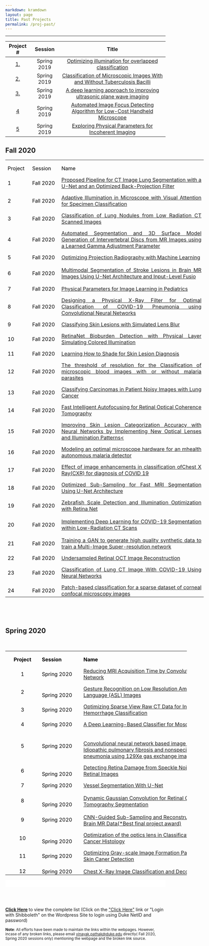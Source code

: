 ```yaml
---
markdown: kramdown
layout: page
title: Past Projects
permalink: /proj-past/
---
```

---




| Project #                       | Session         |  Title             
|:---------------------------:|:------------:|:-------------------:
|[1.]()|Spring 2019|[ Optimizing illumination for overlapped classification](/past_projects/Spring_2019/01_Amey/project_template.html)
|[2.]()|Spring 2019|[ Classification of Microscopic Images With and Without Tuberculosis Bacilli](/past_projects/Spring_2019/02_BME590_final_project_Zhen+Huisi/project_template.html)
|[3.]()|Spring 2019|[A deep learning approach to improving ultrasonic plane wave imaging](/past_projects/Spring_2019/04_james_long/project_template.html)
|[4]()|Spring 2019|[Automated Image Focus Detecting Algorithm for Low-Cost Handheld Microscope](/past_projects/Spring_2019/05_ChelalesDeutch/project_template.html)
|[5]()|Spring 2019|[ Exploring Physical Parameters for Incoherent Imaging](/past_projects/Spring_2019/06_Davis/project_template.html)


<h2> Fall 2020 </h2>
<div class="WordSection1">
<table class="MsoNormalTable" style="width: 6.5in;border-collapse: collapse" border="0" width="624" cellspacing="0" cellpadding="0">
<tbody>
<tr style="height: 15.75pt">
<td style="width: 48.0pt;padding: 0in 5.4pt 0in 5.4pt;height: 15.75pt" width="64">
<p class="MsoNormal" style="margin-bottom: 0in;text-align: justify;line-height: normal"><span style="color: black">Project</span></p>
</td>
<td style="width: 60.0pt;padding: 0in 5.4pt 0in 5.4pt;height: 15.75pt" width="80">
<p class="MsoNormal" style="margin-bottom: 0in;text-align: justify;line-height: normal"><span style="color: black">Session</span></p>
</td>
<td style="width: 5.0in;padding: 0in 5.4pt 0in 5.4pt;height: 15.75pt" width="480">
<p class="MsoNormal" style="margin-bottom: 0in;text-align: justify;line-height: normal"><span style="color: black">Name</span></p>
</td>
</tr>
<tr style="height: 30.0pt">
<td style="width: 48.0pt;padding: 0in 5.4pt 0in 5.4pt;height: 30.0pt" width="64">
<p class="MsoNormal" style="margin-bottom: 0in;text-align: justify;line-height: normal"><span style="color: black">1</span></p>
</td>
<td style="width: 60.0pt;padding: 0in 5.4pt 0in 5.4pt;height: 30.0pt" width="80">
<p class="MsoNormal" style="margin-bottom: 0in;text-align: justify;line-height: normal"><span style="color: black">Fall 2020</span></p>
</td>
<td style="width: 5.0in;padding: 0in 5.4pt 0in 5.4pt;height: 30.0pt" width="480">
<p class="MsoNormal" style="margin-bottom: 0in;text-align: justify;line-height: normal"><u><span style="color: #0563c1"><a href="https://deepimaging.github.io/past_projects/Fall_2020/Fall_2020/Allphin_Alex/website_paper_permission_Alex/website_and_paper_AlexAllphin/project_website.html">Proposed
Pipeline for CT Image Lung Segmentation with a U-Net and an Optimized Back-Projection
Filter</a></span></u></p>
</td>
</tr>
<tr style="height: 30.0pt">
<td style="width: 48.0pt;padding: 0in 5.4pt 0in 5.4pt;height: 30.0pt" width="64">
<p class="MsoNormal" style="margin-bottom: 0in;text-align: justify;line-height: normal"><span style="color: black">2</span></p>
</td>
<td style="width: 60.0pt;padding: 0in 5.4pt 0in 5.4pt;height: 30.0pt" width="80">
<p class="MsoNormal" style="margin-bottom: 0in;text-align: justify;line-height: normal"><span style="color: black">Fall 2020</span></p>
</td>
<td style="width: 5.0in;padding: 0in 5.4pt 0in 5.4pt;height: 30.0pt" width="480">
<p class="MsoNormal" style="margin-bottom: 0in;text-align: justify;line-height: normal"><u><span style="color: #0563c1"><a href="https://deepimaging.github.io/past_projects/Fall_2020/Fall_2020/Bathla_Ravi/rb369_bme548_final_project/rb369_website_template/project_template.html">Adaptive
Illumination in Microscope with Visual Attention for Specimen Classification</a></span></u></p>
</td>
</tr>
<tr style="height: 15.75pt">
<td style="width: 48.0pt;padding: 0in 5.4pt 0in 5.4pt;height: 15.75pt" width="64">
<p class="MsoNormal" style="margin-bottom: 0in;text-align: justify;line-height: normal"><span style="color: black">3</span></p>
</td>
<td style="width: 60.0pt;padding: 0in 5.4pt 0in 5.4pt;height: 15.75pt" width="80">
<p class="MsoNormal" style="margin-bottom: 0in;text-align: justify;line-height: normal"><span style="color: black">Fall 2020</span></p>
</td>
<td style="width: 5.0in;padding: 0in 5.4pt 0in 5.4pt;height: 15.75pt" width="480">
<p class="MsoNormal" style="margin-bottom: 0in;text-align: justify;line-height: normal"><u><span style="color: #0563c1"><a href="https://deepimaging.github.io/past_projects/Fall_2020/Fall_2020/Chang_Hansol/mlif/Website/website.html">Classification
of Lung Nodules from Low Radiation CT Scanned Images</a></span></u></p>
</td>
</tr>
<tr style="height: 30.0pt">
<td style="width: 48.0pt;padding: 0in 5.4pt 0in 5.4pt;height: 30.0pt" width="64">
<p class="MsoNormal" style="margin-bottom: 0in;text-align: justify;line-height: normal"><span style="color: black">4</span></p>
</td>
<td style="width: 60.0pt;padding: 0in 5.4pt 0in 5.4pt;height: 30.0pt" width="80">
<p class="MsoNormal" style="margin-bottom: 0in;text-align: justify;line-height: normal"><span style="color: black">Fall 2020</span></p>
</td>
<td style="width: 5.0in;padding: 0in 5.4pt 0in 5.4pt;height: 30.0pt" width="480">
<p class="MsoNormal" style="margin-bottom: 0in;text-align: justify;line-height: normal"><u><span style="color: #0563c1"><a href="https://deepimaging.github.io/past_projects/Fall_2020/Fall_2020/Coppock_James/Final_Drafts/final_website/final_website.html">Automated
Segmentation and 3D Surface Model Generation of Intervertebral Discs from MR
Images using a Learned Gamma Adjustment Parameter</a></span></u></p>
</td>
</tr>
<tr style="height: 15.75pt">
<td style="width: 48.0pt;padding: 0in 5.4pt 0in 5.4pt;height: 15.75pt" width="64">
<p class="MsoNormal" style="margin-bottom: 0in;text-align: justify;line-height: normal"><span style="color: black">5</span></p>
</td>
<td style="width: 60.0pt;padding: 0in 5.4pt 0in 5.4pt;height: 15.75pt" width="80">
<p class="MsoNormal" style="margin-bottom: 0in;text-align: justify;line-height: normal"><span style="color: black">Fall 2020</span></p>
</td>
<td style="width: 5.0in;padding: 0in 5.4pt 0in 5.4pt;height: 15.75pt" width="480">
<p class="MsoNormal" style="margin-bottom: 0in;text-align: justify;line-height: normal"><u><span style="color: #0563c1"><a href="https://deepimaging.github.io/past_projects/Fall_2020/Fall_2020/Duncan_Canyon/CanyonDuncanFinalBME548/website_template/project_template.html">Optimizing
Projection Radiography with Machine Learning</a></span></u></p>
</td>
</tr>
<tr style="height: 47.25pt">
<td style="width: 48.0pt;padding: 0in 5.4pt 0in 5.4pt;height: 47.25pt" width="64">
<p class="MsoNormal" style="margin-bottom: 0in;text-align: justify;line-height: normal"><span style="color: black">6</span></p>
</td>
<td style="width: 60.0pt;padding: 0in 5.4pt 0in 5.4pt;height: 47.25pt" width="80">
<p class="MsoNormal" style="margin-bottom: 0in;text-align: justify;line-height: normal"><span style="color: black">Fall 2020</span></p>
</td>
<td style="width: 5.0in;padding: 0in 5.4pt 0in 5.4pt;height: 47.25pt" width="480">
<p class="MsoNormal" style="margin-bottom: 0in;text-align: justify;line-height: normal"><u><span style="color: #0563c1"><a href="https://deepimaging.github.io/past_projects/Fall_2020/Fall_2020/Ekem_Lillian/BME_548_Final_Project/EkemGonzalezMoon.html">Multimodal
Segmentation of Stroke Lesions in Brain MR Images Using U-Net Architecture
and Input-Level <span class="SpellE">Fusio</span></a></span></u></p>
</td>
</tr>
<tr style="height: 15.75pt">
<td style="width: 48.0pt;padding: 0in 5.4pt 0in 5.4pt;height: 15.75pt" width="64">
<p class="MsoNormal" style="margin-bottom: 0in;text-align: justify;line-height: normal"><span style="color: black">7</span></p>
</td>
<td style="width: 60.0pt;padding: 0in 5.4pt 0in 5.4pt;height: 15.75pt" width="80">
<p class="MsoNormal" style="margin-bottom: 0in;text-align: justify;line-height: normal"><span style="color: black">Fall 2020</span></p>
</td>
<td style="width: 5.0in;padding: 0in 5.4pt 0in 5.4pt;height: 15.75pt" width="480">
<p class="MsoNormal" style="margin-bottom: 0in;text-align: justify;line-height: normal"><u><span style="color: #0563c1"><a href="https://deepimaging.github.io/past_projects/Fall_2020/Fall_2020/Gutierrez_Sebi/Paper_website_form/project_template_sg481.html">Physical
Parameters for Image Learning in Pediatrics</a></span></u></p>
</td>
</tr>
<tr style="height: 30.0pt">
<td style="width: 48.0pt;padding: 0in 5.4pt 0in 5.4pt;height: 30.0pt" width="64">
<p class="MsoNormal" style="margin-bottom: 0in;text-align: justify;line-height: normal"><span style="color: black">8</span></p>
</td>
<td style="width: 60.0pt;padding: 0in 5.4pt 0in 5.4pt;height: 30.0pt" width="80">
<p class="MsoNormal" style="margin-bottom: 0in;text-align: justify;line-height: normal"><span style="color: black">Fall 2020</span></p>
</td>
<td style="width: 5.0in;padding: 0in 5.4pt 0in 5.4pt;height: 30.0pt" width="480">
<p class="MsoNormal" style="margin-bottom: 0in;text-align: justify;line-height: normal"><u><span style="color: #0563c1"><a href="https://deepimaging.github.io/past_projects/Fall_2020/Fall_2020/Hutmacher_Mitchell/final_proj/website_template/project_template.html">Designing
a Physical X-Ray Filter for Optimal Classification of COVID-19 Pneumonia
using Convolutional Neural Networks</a></span></u></p>
</td>
</tr>
<tr style="height: 15.75pt">
<td style="width: 48.0pt;padding: 0in 5.4pt 0in 5.4pt;height: 15.75pt" width="64">
<p class="MsoNormal" style="margin-bottom: 0in;text-align: justify;line-height: normal"><span style="color: black">9</span></p>
</td>
<td style="width: 60.0pt;padding: 0in 5.4pt 0in 5.4pt;height: 15.75pt" width="80">
<p class="MsoNormal" style="margin-bottom: 0in;text-align: justify;line-height: normal"><span style="color: black">Fall 2020</span></p>
</td>
<td style="width: 5.0in;padding: 0in 5.4pt 0in 5.4pt;height: 15.75pt" width="480">
<p class="MsoNormal" style="margin-bottom: 0in;text-align: justify;line-height: normal"><u><span style="color: #0563c1"><a href="https://deepimaging.github.io/past_projects/Fall_2020/Fall_2020/Le_Christina,%20Li%20Allison/Allison-Christina-Final-Project-Submission%20(1)/website_template/project_template.html">Classifying
Skin Lesions with Simulated Lens Blur</a></span></u></p>
</td>
</tr>
<tr style="height: 30.0pt">
<td style="width: 48.0pt;padding: 0in 5.4pt 0in 5.4pt;height: 30.0pt" width="64">
<p class="MsoNormal" style="margin-bottom: 0in;text-align: justify;line-height: normal"><span style="color: black">10</span></p>
</td>
<td style="width: 60.0pt;padding: 0in 5.4pt 0in 5.4pt;height: 30.0pt" width="80">
<p class="MsoNormal" style="margin-bottom: 0in;text-align: justify;line-height: normal"><span style="color: black">Fall 2020</span></p>
</td>
<td style="width: 5.0in;padding: 0in 5.4pt 0in 5.4pt;height: 30.0pt" width="480">
<p class="MsoNormal" style="margin-bottom: 0in;text-align: justify;line-height: normal"><u><span style="color: #0563c1"><a href="https://deepimaging.github.io/past_projects/Fall_2020/Fall_2020/Lin_Jiacheng/BME548L_Final%20Project_Jiacheng%20Lin_Final_Project_Submission_Materials/BME548L_Final%20Project_Jiacheng%20Lin_Website/bme548l_final_project_jiacheng_lin.html"><span class="SpellE">RetinaNet</span> Bioburden Detection with Physical Layer
Simulating Colored Illumination</a></span></u></p>
</td>
</tr>
<tr style="height: 15.75pt">
<td style="width: 48.0pt;padding: 0in 5.4pt 0in 5.4pt;height: 15.75pt" width="64">
<p class="MsoNormal" style="margin-bottom: 0in;text-align: justify;line-height: normal"><span style="color: black">11</span></p>
</td>
<td style="width: 60.0pt;padding: 0in 5.4pt 0in 5.4pt;height: 15.75pt" width="80">
<p class="MsoNormal" style="margin-bottom: 0in;text-align: justify;line-height: normal"><span style="color: black">Fall 2020</span></p>
</td>
<td style="width: 5.0in;padding: 0in 5.4pt 0in 5.4pt;height: 15.75pt" width="480">
<p class="MsoNormal" style="margin-bottom: 0in;text-align: justify;line-height: normal"><u><span style="color: #0563c1"><a href="https://deepimaging.github.io/past_projects/Fall_2020/Fall_2020/Liu_Aaron/project/website_template/project_template.html">Learning
How to Shade for Skin Lesion Diagnosis</a></span></u></p>
</td>
</tr>
<tr style="height: 30.0pt">
<td style="width: 48.0pt;padding: 0in 5.4pt 0in 5.4pt;height: 30.0pt" width="64">
<p class="MsoNormal" style="margin-bottom: 0in;text-align: justify;line-height: normal"><span style="color: black">12</span></p>
</td>
<td style="width: 60.0pt;padding: 0in 5.4pt 0in 5.4pt;height: 30.0pt" width="80">
<p class="MsoNormal" style="margin-bottom: 0in;text-align: justify;line-height: normal"><span style="color: black">Fall 2020</span></p>
</td>
<td style="width: 5.0in;padding: 0in 5.4pt 0in 5.4pt;height: 30.0pt" width="480">
<p class="MsoNormal" style="margin-bottom: 0in;text-align: justify;line-height: normal"><u><span style="color: #0563c1"><a href="https://deepimaging.github.io/past_projects/Fall_2020/Fall_2020/Min_Zhouyang/Final_ZM_Completed/WebsiteZM/ZM_Finalwebpage.html">The
threshold of resolution for the Classification of microscopic blood images
with or without malaria parasites </a></span></u></p>
</td>
</tr>
<tr style="height: 15.75pt">
<td style="width: 48.0pt;padding: 0in 5.4pt 0in 5.4pt;height: 15.75pt" width="64">
<p class="MsoNormal" style="margin-bottom: 0in;text-align: justify;line-height: normal"><span style="color: black">13</span></p>
</td>
<td style="width: 60.0pt;padding: 0in 5.4pt 0in 5.4pt;height: 15.75pt" width="80">
<p class="MsoNormal" style="margin-bottom: 0in;text-align: justify;line-height: normal"><span style="color: black">Fall 2020</span></p>
</td>
<td style="width: 5.0in;padding: 0in 5.4pt 0in 5.4pt;height: 15.75pt" width="480">
<p class="MsoNormal" style="margin-bottom: 0in;text-align: justify;line-height: normal"><u><span style="color: #0563c1"><a href="https://deepimaging.github.io/past_projects/Fall_2020/Fall_2020/Moran_Josue/FinalProjectAllParts/JosueNataren.html">Classifying
Carcinomas in Patient Noisy Images with Lung Cancer</a></span></u></p>
</td>
</tr>
<tr style="height: 15.75pt">
<td style="width: 48.0pt;padding: 0in 5.4pt 0in 5.4pt;height: 15.75pt" width="64">
<p class="MsoNormal" style="margin-bottom: 0in;text-align: justify;line-height: normal"><span style="color: black">14</span></p>
</td>
<td style="width: 60.0pt;padding: 0in 5.4pt 0in 5.4pt;height: 15.75pt" width="80">
<p class="MsoNormal" style="margin-bottom: 0in;text-align: justify;line-height: normal"><span style="color: black">Fall 2020</span></p>
</td>
<td style="width: 5.0in;padding: 0in 5.4pt 0in 5.4pt;height: 15.75pt" width="480">
<p class="MsoNormal" style="margin-bottom: 0in;text-align: justify;line-height: normal"><u><span style="color: #0563c1"><a href="https://deepimaging.github.io/past_projects/Fall_2020/Fall_2020/Ortiz_Pablo/IntelligentAutofocusWebsite/IntelligentAutofocus.html">Fast
Intelligent Autofocusing for Retinal Optical Coherence Tomography</a></span></u></p>
</td>
</tr>
<tr style="height: 31.5pt">
<td style="width: 48.0pt;padding: 0in 5.4pt 0in 5.4pt;height: 31.5pt" width="64">
<p class="MsoNormal" style="margin-bottom: 0in;text-align: justify;line-height: normal"><span style="color: black">15</span></p>
</td>
<td style="width: 60.0pt;padding: 0in 5.4pt 0in 5.4pt;height: 31.5pt" width="80">
<p class="MsoNormal" style="margin-bottom: 0in;text-align: justify;line-height: normal"><span style="color: black">Fall 2020</span></p>
</td>
<td style="width: 5.0in;padding: 0in 5.4pt 0in 5.4pt;height: 31.5pt" width="480">
<p class="MsoNormal" style="margin-bottom: 0in;text-align: justify;line-height: normal"><u><span style="color: #0563c1"><a href="https://deepimaging.github.io/past_projects/Fall_2020/Fall_2020/Ouazana_Alix/Ouazana_Simmerer_Website/project_template.html">Improving
Skin Lesion Categorization Accuracy with Neural Networks by Implementing New
Optical Lenses and Illumination Patterns&lt;</a></span></u></p>
</td>
</tr>
<tr style="height: 30.0pt">
<td style="width: 48.0pt;padding: 0in 5.4pt 0in 5.4pt;height: 30.0pt" width="64">
<p class="MsoNormal" style="margin-bottom: 0in;text-align: justify;line-height: normal"><span style="color: black">16</span></p>
</td>
<td style="width: 60.0pt;padding: 0in 5.4pt 0in 5.4pt;height: 30.0pt" width="80">
<p class="MsoNormal" style="margin-bottom: 0in;text-align: justify;line-height: normal"><span style="color: black">Fall 2020</span></p>
</td>
<td style="width: 5.0in;padding: 0in 5.4pt 0in 5.4pt;height: 30.0pt" width="480">
<p class="MsoNormal" style="margin-bottom: 0in;text-align: justify;line-height: normal"><u><span style="color: #0563c1"><a href="https://deepimaging.github.io/past_projects/Fall_2020/Fall_2020/Portella_Julio/JPortellaPaperFinal/website_template/project_template.html">Modeling
an optimal microscope hardware for an <span class="SpellE">mhealth</span>
autonomous malaria detector</a></span></u></p>
</td>
</tr>
<tr style="height: 30.0pt">
<td style="width: 48.0pt;padding: 0in 5.4pt 0in 5.4pt;height: 30.0pt" width="64">
<p class="MsoNormal" style="margin-bottom: 0in;text-align: justify;line-height: normal"><span style="color: black">17</span></p>
</td>
<td style="width: 60.0pt;padding: 0in 5.4pt 0in 5.4pt;height: 30.0pt" width="80">
<p class="MsoNormal" style="margin-bottom: 0in;text-align: justify;line-height: normal"><span style="color: black">Fall 2020</span></p>
</td>
<td style="width: 5.0in;padding: 0in 5.4pt 0in 5.4pt;height: 30.0pt" width="480">
<p class="MsoNormal" style="margin-bottom: 0in;text-align: justify;line-height: normal"><u><span style="color: #0563c1"><a href="https://deepimaging.github.io/past_projects/Fall_2020/Fall_2020/Putikam_Sravan/website_and_paper/website/project.html">Effect
of image enhancements in classification <span class="SpellE">ofChest</span> X <span class="GramE">Ray(</span>CXR) for diagnosis of COVID 19</a></span></u></p>
</td>
</tr>
<tr style="height: 31.5pt">
<td style="width: 48.0pt;padding: 0in 5.4pt 0in 5.4pt;height: 31.5pt" width="64">
<p class="MsoNormal" style="margin-bottom: 0in;text-align: justify;line-height: normal"><span style="color: black">18</span></p>
</td>
<td style="width: 60.0pt;padding: 0in 5.4pt 0in 5.4pt;height: 31.5pt" width="80">
<p class="MsoNormal" style="margin-bottom: 0in;text-align: justify;line-height: normal"><span style="color: black">Fall 2020</span></p>
</td>
<td style="width: 5.0in;padding: 0in 5.4pt 0in 5.4pt;height: 31.5pt" width="480">
<p class="MsoNormal" style="margin-bottom: 0in;text-align: justify;line-height: normal"><u><span style="color: #0563c1"><a href="https://deepimaging.github.io/past_projects/Fall_2020/Fall_2020/Raman_Ashu/AshuRaman/project_template.html">Optimized
Sub-Sampling for Fast MRI Segmentation Using U-Net Architecture</a></span></u></p>
</td>
</tr>
<tr style="height: 15.75pt">
<td style="width: 48.0pt;padding: 0in 5.4pt 0in 5.4pt;height: 15.75pt" width="64">
<p class="MsoNormal" style="margin-bottom: 0in;text-align: justify;line-height: normal"><span style="color: black">19</span></p>
</td>
<td style="width: 60.0pt;padding: 0in 5.4pt 0in 5.4pt;height: 15.75pt" width="80">
<p class="MsoNormal" style="margin-bottom: 0in;text-align: justify;line-height: normal"><span style="color: black">Fall 2020</span></p>
</td>
<td style="width: 5.0in;padding: 0in 5.4pt 0in 5.4pt;height: 15.75pt" width="480">
<p class="MsoNormal" style="margin-bottom: 0in;text-align: justify;line-height: normal"><u><span style="color: #0563c1"><a href="https://deepimaging.github.io/past_projects/Fall_2020/Fall_2020/Richardson_Christian/project%20website.html">Zebrafish
Scale Detection and Illumination Optimization with Retina Net</a></span></u></p>
</td>
</tr>
<tr style="height: 47.25pt">
<td style="width: 48.0pt;padding: 0in 5.4pt 0in 5.4pt;height: 47.25pt" width="64">
<p class="MsoNormal" style="margin-bottom: 0in;text-align: justify;line-height: normal"><span style="color: black">20</span></p>
</td>
<td style="width: 60.0pt;padding: 0in 5.4pt 0in 5.4pt;height: 47.25pt" width="80">
<p class="MsoNormal" style="margin-bottom: 0in;text-align: justify;line-height: normal"><span style="color: black">Fall 2020</span></p>
</td>
<td style="width: 5.0in;padding: 0in 5.4pt 0in 5.4pt;height: 47.25pt" width="480">
<p class="MsoNormal" style="margin-bottom: 0in;text-align: justify;line-height: normal"><u><span style="color: #0563c1"><a href="https://deepimaging.github.io/past_projects/Fall_2020/Fall_2020/Stranne_Goradia_Parikh/Stranne_Goradia_Parikh_Final_Project/website_template/website_template/Our_project.html">Implementing
Deep Learning for COVID-19 Segmentation within Low-Radiation CT Scans</a></span></u></p>
</td>
</tr>
<tr style="height: 30.0pt">
<td style="width: 48.0pt;padding: 0in 5.4pt 0in 5.4pt;height: 30.0pt" width="64">
<p class="MsoNormal" style="margin-bottom: 0in;text-align: justify;line-height: normal"><span style="color: black">21</span></p>
</td>
<td style="width: 60.0pt;padding: 0in 5.4pt 0in 5.4pt;height: 30.0pt" width="80">
<p class="MsoNormal" style="margin-bottom: 0in;text-align: justify;line-height: normal"><span style="color: black">Fall 2020</span></p>
</td>
<td style="width: 5.0in;padding: 0in 5.4pt 0in 5.4pt;height: 30.0pt" width="480">
<p class="MsoNormal" style="margin-bottom: 0in;text-align: justify;line-height: normal"><u><span style="color: #0563c1"><a href="https://deepimaging.github.io/past_projects/Fall_2020/Fall_2020/Sylvers_Justin/BME548FinalPaper_andProjectWebpage/Sylvers_ProjectWebpage.html">Training
a GAN to generate high quality synthetic data to train a Multi-Image
Super-resolution network</a></span></u></p>
</td>
</tr>
<tr style="height: 15.75pt">
<td style="width: 48.0pt;padding: 0in 5.4pt 0in 5.4pt;height: 15.75pt" width="64">
<p class="MsoNormal" style="margin-bottom: 0in;text-align: justify;line-height: normal"><span style="color: black">22</span></p>
</td>
<td style="width: 60.0pt;padding: 0in 5.4pt 0in 5.4pt;height: 15.75pt" width="80">
<p class="MsoNormal" style="margin-bottom: 0in;text-align: justify;line-height: normal"><span style="color: black">Fall 2020</span></p>
</td>
<td style="width: 5.0in;padding: 0in 5.4pt 0in 5.4pt;height: 15.75pt" width="480">
<p class="MsoNormal" style="margin-bottom: 0in;text-align: justify;line-height: normal"><u><span style="color: #0563c1"><a href="https://deepimaging.github.io/past_projects/Fall_2020/Fall_2020/Tang_Xiao/548L%20Final/website_template/Undersampled%20Retinal%20OCT%20Image%20Reconstruction.html"><span class="SpellE">Undersampled</span> Retinal OCT Image Reconstruction</a></span></u></p>
</td>
</tr>
<tr style="height: 15.75pt">
<td style="width: 48.0pt;padding: 0in 5.4pt 0in 5.4pt;height: 15.75pt" width="64">
<p class="MsoNormal" style="margin-bottom: 0in;text-align: justify;line-height: normal"><span style="color: black">23</span></p>
</td>
<td style="width: 60.0pt;padding: 0in 5.4pt 0in 5.4pt;height: 15.75pt" width="80">
<p class="MsoNormal" style="margin-bottom: 0in;text-align: justify;line-height: normal"><span style="color: black">Fall 2020</span></p>
</td>
<td style="width: 5.0in;padding: 0in 5.4pt 0in 5.4pt;height: 15.75pt" width="480">
<p class="MsoNormal" style="margin-bottom: 0in;text-align: justify;line-height: normal"><u><span style="color: #0563c1"><a href="https://deepimaging.github.io/past_projects/Fall_2020/Fall_2020/Wang_TianTian/Project%20Submission_Tiantian%20Wang/Tiantian_Wang_Web_Temp/BME%20548L%20Final%20Project_%20Classification%20of%20Lung%20CT%20Image%20With%20COVID-19%20Using%20Neural%20Networks.html"> Classification of Lung CT Image With
COVID-19 Using Neural Networks</a></span></u></p>
</td>
</tr>
<tr style="height: 30.0pt">
<td style="width: 48.0pt;padding: 0in 5.4pt 0in 5.4pt;height: 30.0pt" width="64">
<p class="MsoNormal" style="margin-bottom: 0in;text-align: justify;line-height: normal"><span style="color: black">24</span></p>
</td>
<td style="width: 60.0pt;padding: 0in 5.4pt 0in 5.4pt;height: 30.0pt" width="80">
<p class="MsoNormal" style="margin-bottom: 0in;text-align: justify;line-height: normal"><span style="color: black">Fall 2020</span></p>
</td>
<td style="width: 5.0in;padding: 0in 5.4pt 0in 5.4pt;height: 30.0pt" width="480">
<p class="MsoNormal" style="margin-bottom: 0in;text-align: justify;line-height: normal"><u><span style="color: #0563c1"><a href="https://deepimaging.github.io/past_projects/Fall_2020/Fall_2020/Zemborain_Zane/zzz3_Project/website%20template/project.html">Patch-based
classification for a sparse dataset of corneal confocal microscopy images</a></span></u></p>
</td>
</tr>
</tbody>
</table>
<p class="MsoNormal" style="text-align: justify"></p>

</div>
&nbsp;

&nbsp;

<h2>Spring 2020</h2>
&nbsp;
<div class="WordSection1">
<table class="MsoNormalTable" style="width: 428.0pt;border-collapse: collapse" border="0" width="571" cellspacing="0" cellpadding="0">
<tbody>
<tr style="height: 18.75pt">
<td style="width: 70.1pt;padding: 0in 5.4pt 0in 5.4pt;height: 18.75pt" width="93">
<p class="MsoNormal" style="margin-bottom: 0in;text-align: center;line-height: normal" align="center"><b><span style="font-size: 12.0pt;color: black">Project</span></b></p>
</td>
<td style="width: 87.3pt;padding: 0in 5.4pt 0in 5.4pt;height: 18.75pt" width="116">
<p class="MsoNormal" style="margin-bottom: 0in;line-height: normal"><b><span style="font-size: 12.0pt;color: black">Session</span></b></p>
</td>
<td style="width: 270.6pt;padding: 0in 5.4pt 0in 5.4pt;height: 18.75pt" width="361">
<p class="MsoNormal" style="margin-bottom: 0in;line-height: normal"><b><span style="font-size: 12.0pt;color: black">Name</span></b></p>
</td>
</tr>
<tr style="height: 30.0pt">
<td style="width: 70.1pt;padding: 0in 5.4pt 0in 5.4pt;height: 30.0pt" width="93">
<p class="MsoNormal" style="margin-bottom: 0in;text-align: center;line-height: normal" align="center"><span style="color: black">1</span></p>
</td>
<td style="width: 87.3pt;padding: 0in 5.4pt 0in 5.4pt;height: 30.0pt" width="116">
<p class="MsoNormal" style="margin-bottom: 0in;line-height: normal"><span style="color: black">Spring
2020</span></p>
</td>
<td style="width: 270.6pt;padding: 0in 5.4pt 0in 5.4pt;height: 30.0pt" width="361">
<p class="MsoNormal" style="margin-bottom: 0in;line-height: normal"><u><span style="color: #0563c1"><a href="https://deepimaging.github.io/past_projects/Spring_2020/Fanjie/submit_FanjieKong_MengXia_YuqiTian/our_website_template/project_template.html">Reducing
MRI Acquisition Time by Convolutional Neural Network</a></span></u></p>
</td>
</tr>
<tr style="height: 30.0pt">
<td style="width: 70.1pt;padding: 0in 5.4pt 0in 5.4pt;height: 30.0pt" nowrap="nowrap" width="93">
<p class="MsoNormal" style="margin-bottom: 0in;text-align: center;line-height: normal" align="center"><span style="color: black">2</span></p>
</td>
<td style="width: 87.3pt;padding: 0in 5.4pt 0in 5.4pt;height: 30.0pt" valign="bottom" nowrap="nowrap" width="116">
<p class="MsoNormal" style="margin-bottom: 0in;line-height: normal"><span style="color: black">Spring
2020</span></p>
</td>
<td style="width: 270.6pt;padding: 0in 5.4pt 0in 5.4pt;height: 30.0pt" valign="bottom" width="361">
<p class="MsoNormal" style="margin-bottom: 0in;line-height: normal"><u><span style="color: #0563c1"><a href="https://deepimaging.github.io/past_projects/Spring_2020/Final_Project_Altaful_Amin/project_template_aa547.html">Gesture
Recognition on Low Resolution American Sign Language (ASL) Images</a></span></u></p>
</td>
</tr>
<tr style="height: 30.0pt">
<td style="width: 70.1pt;padding: 0in 5.4pt 0in 5.4pt;height: 30.0pt" width="93">
<p class="MsoNormal" style="margin-bottom: 0in;text-align: center;line-height: normal" align="center"><span style="color: black">3</span></p>
</td>
<td style="width: 87.3pt;padding: 0in 5.4pt 0in 5.4pt;height: 30.0pt" width="116">
<p class="MsoNormal" style="margin-bottom: 0in;line-height: normal"><span style="color: black">Spring
2020</span></p>
</td>
<td style="width: 270.6pt;padding: 0in 5.4pt 0in 5.4pt;height: 30.0pt" valign="bottom" width="361">
<p class="MsoNormal" style="margin-bottom: 0in;line-height: normal"><u><span style="color: #0563c1"><a href="https://deepimaging.github.io/past_projects/Spring_2020/Final_Project_LongShen_QiuwenWei/ShenLong_QiuwenWei_Final_project_website/project_website.html">Optimizing
Sparse View Raw CT Data for Intracranial Hemorrhage Classification</a></span></u></p>
</td>
</tr>
<tr style="height: 15.0pt">
<td style="width: 70.1pt;padding: 0in 5.4pt 0in 5.4pt;height: 15.0pt" nowrap="nowrap" width="93">
<p class="MsoNormal" style="margin-bottom: 0in;text-align: center;line-height: normal" align="center"><span style="color: black">4</span></p>
</td>
<td style="width: 87.3pt;padding: 0in 5.4pt 0in 5.4pt;height: 15.0pt" valign="bottom" nowrap="nowrap" width="116">
<p class="MsoNormal" style="margin-bottom: 0in;line-height: normal"><span style="color: black">Spring
2020</span></p>
</td>
<td style="width: 270.6pt;padding: 0in 5.4pt 0in 5.4pt;height: 15.0pt" valign="bottom" nowrap="nowrap" width="361">
<p class="MsoNormal" style="margin-bottom: 0in;line-height: normal"><u><span style="color: #0563c1"><a href="https://deepimaging.github.io/past_projects/Spring_2020/Jay_Gupta_Aliza/mosquitonet_submission/website_mosquitonet/MosquitoNet_website.html">A
Deep Learning-Based Classifier for Mosquito Identification</a></span></u></p>
</td>
</tr>
<tr style="height: 75.0pt">
<td style="width: 70.1pt;padding: 0in 5.4pt 0in 5.4pt;height: 75.0pt" width="93">
<p class="MsoNormal" style="margin-bottom: 0in;text-align: center;line-height: normal" align="center"><span style="color: black">5</span></p>
</td>
<td style="width: 87.3pt;padding: 0in 5.4pt 0in 5.4pt;height: 75.0pt" width="116">
<p class="MsoNormal" style="margin-bottom: 0in;line-height: normal"><span style="color: black">Spring
2020</span></p>
</td>
<td style="width: 270.6pt;padding: 0in 5.4pt 0in 5.4pt;height: 75.0pt" valign="bottom" width="361">
<p class="MsoNormal" style="margin-bottom: 0in;line-height: normal"><u><span style="color: #0563c1"><a href="https://deepimaging.github.io/past_projects/Spring_2020/Junlan_Lu/website_template/project_template.html">Convolutional
neural <span class="GramE">network based</span> image classification for
Idiopathic pulmonary fibrosis and nonspecific interstitial pneumonia using
129Xe gas exchange imaging</a></span></u></p>
</td>
</tr>
<tr style="height: 30.0pt">
<td style="width: 70.1pt;padding: 0in 5.4pt 0in 5.4pt;height: 30.0pt" nowrap="nowrap" width="93">
<p class="MsoNormal" style="margin-bottom: 0in;text-align: center;line-height: normal" align="center"><span style="color: black">6</span></p>
</td>
<td style="width: 87.3pt;padding: 0in 5.4pt 0in 5.4pt;height: 30.0pt" valign="bottom" nowrap="nowrap" width="116">
<p class="MsoNormal" style="margin-bottom: 0in;line-height: normal"><span style="color: black">Spring
2020</span></p>
</td>
<td style="width: 270.6pt;padding: 0in 5.4pt 0in 5.4pt;height: 30.0pt" width="361">
<p class="MsoNormal" style="margin-bottom: 0in;line-height: normal"><u><span style="color: #0563c1"><a href="https://sites.google.com/view/retinal-damage-detection/home">Detecting
Retina Damage from Speckle Noise Polluted OCT-Retinal Images</a></span></u></p>
</td>
</tr>
<tr style="height: 15.0pt">
<td style="width: 70.1pt;padding: 0in 5.4pt 0in 5.4pt;height: 15.0pt" width="93">
<p class="MsoNormal" style="margin-bottom: 0in;text-align: center;line-height: normal" align="center"><span style="color: black">7</span></p>
</td>
<td style="width: 87.3pt;padding: 0in 5.4pt 0in 5.4pt;height: 15.0pt" width="116">
<p class="MsoNormal" style="margin-bottom: 0in;line-height: normal"><span style="color: black">Spring
2020</span></p>
</td>
<td style="width: 270.6pt;padding: 0in 5.4pt 0in 5.4pt;height: 15.0pt" valign="bottom" width="361">
<p class="MsoNormal" style="margin-bottom: 0in;line-height: normal"><u><span style="color: #0563c1"><a href="https://deepimaging.github.io/past_projects/Spring_2020/Victoria_Agostino/Website/project_template.html">Vessel
Segmentation With U-Net</a></span></u></p>
</td>
</tr>
<tr style="height: 45.0pt">
<td style="width: 70.1pt;padding: 0in 5.4pt 0in 5.4pt;height: 45.0pt" nowrap="nowrap" width="93">
<p class="MsoNormal" style="margin-bottom: 0in;text-align: center;line-height: normal" align="center"><span style="color: black">8</span></p>
</td>
<td style="width: 87.3pt;padding: 0in 5.4pt 0in 5.4pt;height: 45.0pt" valign="bottom" nowrap="nowrap" width="116">
<p class="MsoNormal" style="margin-bottom: 0in;line-height: normal"><span style="color: black">Spring
2020</span></p>
</td>
<td style="width: 270.6pt;padding: 0in 5.4pt 0in 5.4pt;height: 45.0pt" valign="bottom" width="361">
<p class="MsoNormal" style="margin-bottom: 0in;line-height: normal"><u><span style="color: #0563c1"><a href="https://deepimaging.github.io/past_projects/Spring_2020/Z_Yang_X_Peng_Zheng/report+web/web_gaussian/Dynamic%20Gaussian%20Convolution%20for%20Retinal%20Optical%20Coherence%20Tomography%20Segmentation.htm">Dynamic
Gaussian Convolution for Retinal Optical Coherence Tomography Segmentation</a></span></u></p>
</td>
</tr>
<tr style="height: 45.0pt">
<td style="width: 70.1pt;padding: 0in 5.4pt 0in 5.4pt;height: 45.0pt" width="93">
<p class="MsoNormal" style="margin-bottom: 0in;text-align: center;line-height: normal" align="center"><span style="color: black">9</span></p>
</td>
<td style="width: 87.3pt;padding: 0in 5.4pt 0in 5.4pt;height: 45.0pt" width="116">
<p class="MsoNormal" style="margin-bottom: 0in;line-height: normal"><span style="color: black">Spring
2020</span></p>
</td>
<td style="width: 270.6pt;padding: 0in 5.4pt 0in 5.4pt;height: 45.0pt" valign="bottom" width="361">
<p class="MsoNormal" style="margin-bottom: 0in;line-height: normal"><u><span style="color: #0563c1"><a href="https://deepimaging.github.io/past_projects/Spring_2020/daniele/paper&amp;webtemplate/website_template/project_webpage.html">CNN-Guided
Sub-Sampling and Reconstruction of Clinical Brain MR <span class="GramE">Data(</span>*Best
final project award)</a></span></u></p>
</td>
</tr>
<tr style="height: 30.0pt">
<td style="width: 70.1pt;padding: 0in 5.4pt 0in 5.4pt;height: 30.0pt" nowrap="nowrap" width="93">
<p class="MsoNormal" style="margin-bottom: 0in;text-align: center;line-height: normal" align="center"><span style="color: black">10</span></p>
</td>
<td style="width: 87.3pt;padding: 0in 5.4pt 0in 5.4pt;height: 30.0pt" valign="bottom" nowrap="nowrap" width="116">
<p class="MsoNormal" style="margin-bottom: 0in;line-height: normal"><span style="color: black">Spring
2020</span></p>
</td>
<td style="width: 270.6pt;padding: 0in 5.4pt 0in 5.4pt;height: 30.0pt" valign="bottom" width="361">
<p class="MsoNormal" style="margin-bottom: 0in;line-height: normal"><u><span style="color: #0563c1"><a href="https://deepimaging.github.io/past_projects/Spring_2020/pl171_Po_Kang_Liu_final_project/website_template/pl171_project_website.html">Optimization
of the optics lens in Classification of Colorectal Cancer Histology </a></span></u></p>
</td>
</tr>
<tr style="height: 30.0pt">
<td style="width: 70.1pt;padding: 0in 5.4pt 0in 5.4pt;height: 30.0pt" width="93">
<p class="MsoNormal" style="margin-bottom: 0in;text-align: center;line-height: normal" align="center"><span style="color: black">11</span></p>
</td>
<td style="width: 87.3pt;padding: 0in 5.4pt 0in 5.4pt;height: 30.0pt" width="116">
<p class="MsoNormal" style="margin-bottom: 0in;line-height: normal"><span style="color: black">Spring
2020</span></p>
</td>
<td style="width: 270.6pt;padding: 0in 5.4pt 0in 5.4pt;height: 30.0pt" valign="bottom" width="361">
<p class="MsoNormal" style="margin-bottom: 0in;line-height: normal"><u><span style="color: #0563c1"><a href="https://deepimaging.github.io/past_projects/Spring_2020/yl642_cs557_sl597_BME590L/website_template/project_template.html">Optimizing
Gray-scale Image Formation Parameters in CNN Skin <span class="SpellE">Caner</span>
Detection</a></span></u></p>
</td>
</tr>
<tr style="height: 30.0pt">
<td style="width: 70.1pt;padding: 0in 5.4pt 0in 5.4pt;height: 30.0pt" nowrap="nowrap" width="93">
<p class="MsoNormal" style="margin-bottom: 0in;text-align: center;line-height: normal" align="center"><span style="color: black">12</span></p>
</td>
<td style="width: 87.3pt;padding: 0in 5.4pt 0in 5.4pt;height: 30.0pt" valign="bottom" nowrap="nowrap" width="116">
<p class="MsoNormal" style="margin-bottom: 0in;line-height: normal"><span style="color: black">Spring
2020</span></p>
</td>
<td style="width: 270.6pt;padding: 0in 5.4pt 0in 5.4pt;height: 30.0pt" valign="bottom" width="361">
<p class="MsoNormal" style="margin-bottom: 0in;line-height: normal"><u><span style="color: #0563c1"><a href="https://deepimaging.github.io/past_projects/Spring_2020/zl194/zl194/website/zl194_website.html">Chest
X-Ray Image Classification and Deconvolution</a></span></u></p>
</td>
</tr>
</tbody>
</table>
<p class="MsoNormal" style="margin-bottom: 0in;line-height: normal;background: white"><b><span style="font-size: 12.0pt;font-family: 'Segoe UI',sans-serif;color: #24292e"> </span></b></p>

</div>
&nbsp;

&nbsp;

<b> <a href="https://sites.duke.edu/deepimagingpastprojects/">Click Here</a> </b>to view the complete list (Click on the <a href = "https://sites.duke.edu/deepimagingpastprojects/wp-login.php?redirect_to=https%3A%2F%2Fsites.duke.edu%2Fdeepimagingpastprojects%2F&reauth=1&action=shibboleth">"Click Here"</a> link or "Login with Shibboleth" on the Wordpress Site  to login using Duke NetID and password) 

<p></p>
<sub> <b>Note</b>: All efforts have been made to maintain the links within the webpages. However, incase of any broken links, please email <a href="mailto:vinayak.pathak@duke.edu">vinayak.pathak@duke.edu</a> directly( Fall 2020, Spring 2020 sessions only) mentioning the webpage and the broken link source.</sub>

